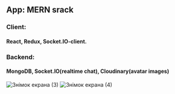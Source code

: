 ## App: MERN srack
### Client:

#### React, Redux, Socket.IO-client.

### Backend:

#### MongoDB, Socket.IO(realtime chat), Cloudinary(avatar images)
![Знімок екрана (3)](https://user-images.githubusercontent.com/20661870/214523797-77f6baa7-7950-4af2-ba59-c845268d73ac.png)
![Знімок екрана (4)](https://user-images.githubusercontent.com/20661870/214523825-143005b5-6808-465c-9c5d-2617020805eb.png)
